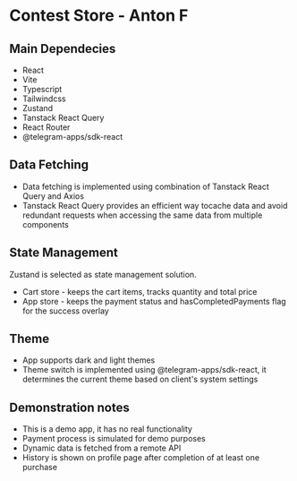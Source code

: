 # Contest Store - Anton F

## Main Dependecies

- React
- Vite
- Typescript
- Tailwindcss
- Zustand
- Tanstack React Query
- React Router
- @telegram-apps/sdk-react

## Data Fetching

- Data fetching is implemented using combination of Tanstack React Query and Axios
- Tanstack React Query provides an efficient way tocache data and avoid redundant requests when accessing the same data from multiple components

## State Management

Zustand is selected as state management solution.

- Cart store - keeps the cart items, tracks quantity and total price
- App store - keeps the payment status and hasCompletedPayments flag for the success overlay

## Theme

- App supports dark and light themes
- Theme switch is implemented using @telegram-apps/sdk-react, it determines the current theme based on client's system settings

## Demonstration notes

- This is a demo app, it has no real functionality
- Payment process is simulated for demo purposes
- Dynamic data is fetched from a remote API
- History is shown on profile page after completion of at least one purchase
